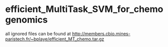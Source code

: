 # efficient_MultiTask_SVM_for_chemogenomics

all ignored files can be found at http://members.cbio.mines-paristech.fr/~bplaye/efficient_MT_chemo.tar.gz

